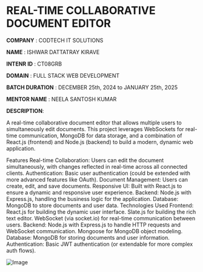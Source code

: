 # REAL-TIME COLLABORATIVE DOCUMENT EDITOR

**COMPANY** : CODTECH IT SOLUTIONS

**NAME** : ISHWAR DATTATRAY KIRAVE

**INTENR ID** : CT08GRB

**DOMAIN** : FULL STACK WEB DEVELOPMENT

**BATCH DURATION** : DECEMBER 25th, 2024 to JANUARY 25th, 2025

**MENTOR NAME** : NEELA SANTOSH KUMAR

**DESCRIPTION**:

A real-time collaborative document editor that allows multiple users to simultaneously edit documents. This project leverages WebSockets for real-time communication, MongoDB for data storage, and a combination of React.js (frontend) and Node.js (backend) to build a modern, dynamic web application.

Features Real-time Collaboration: Users can edit the document simultaneously, with changes reflected in real-time across all connected clients. Authentication: Basic user authentication (could be extended with more advanced features like OAuth). Document Management: Users can create, edit, and save documents. Responsive UI: Built with React.js to ensure a dynamic and responsive user experience. Backend: Node.js with Express.js, handling the business logic for the application. Database: MongoDB to store documents and user data. Technologies Used Frontend: React.js for building the dynamic user interface. Slate.js for building the rich text editor. WebSocket (via socket.io) for real-time communication between users. Backend: Node.js with Express.js to handle HTTP requests and WebSocket communication. Mongoose for MongoDB object modeling. Database: MongoDB for storing documents and user information. Authentication: Basic JWT authentication (or extendable for more complex auth flows).

![Image](https://github.com/user-attachments/assets/71336e8c-ca18-4229-a6ba-5a87faee8eb4)
